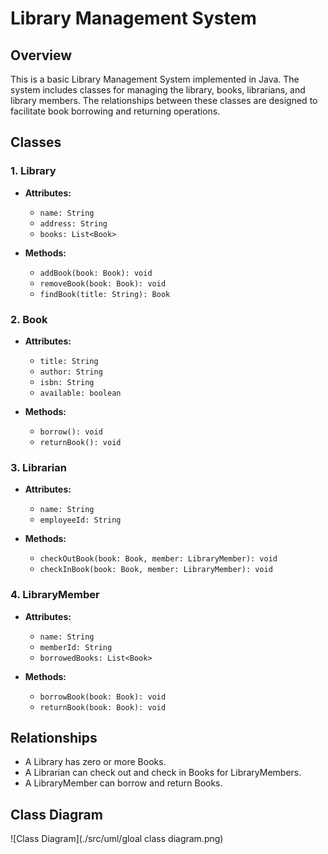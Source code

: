 # Library Management System

## Overview
This is a basic Library Management System implemented in Java. The system includes classes for managing the library, books, librarians, and library members. The relationships between these classes are designed to facilitate book borrowing and returning operations.

## Classes

### 1. Library
- **Attributes:**
  - `name: String`
  - `address: String`
  - `books: List<Book>`

- **Methods:**
  - `addBook(book: Book): void`
  - `removeBook(book: Book): void`
  - `findBook(title: String): Book`

### 2. Book
- **Attributes:**
  - `title: String`
  - `author: String`
  - `isbn: String`
  - `available: boolean`

- **Methods:**
  - `borrow(): void`
  - `returnBook(): void`

### 3. Librarian
- **Attributes:**
  - `name: String`
  - `employeeId: String`

- **Methods:**
  - `checkOutBook(book: Book, member: LibraryMember): void`
  - `checkInBook(book: Book, member: LibraryMember): void`

### 4. LibraryMember
- **Attributes:**
  - `name: String`
  - `memberId: String`
  - `borrowedBooks: List<Book>`

- **Methods:**
  - `borrowBook(book: Book): void`
  - `returnBook(book: Book): void`

## Relationships
- A Library has zero or more Books.
- A Librarian can check out and check in Books for LibraryMembers.
- A LibraryMember can borrow and return Books.
## Class Diagram 
![Class Diagram](./src/uml/gloal class diagram.png)

